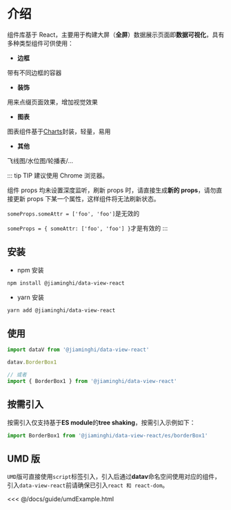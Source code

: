 # 介绍

组件库基于 React<vue-page-btn />，主要用于构建大屏（**全屏**）数据展示页面即**数据可视化**，具有多种类型组件可供使用：

- **边框**

带有不同边框的容器

- **装饰**

用来点缀页面效果，增加视觉效果

- **图表**

图表组件基于[Charts](http://charts.jiaminghi.com)封装，轻量，易用

- **其他**

飞线图/水位图/轮播表/...

::: tip TIP
建议使用 Chrome 浏览器。

组件 props 均未设置深度监听，刷新 props 时，请直接生成**新的 props**，请勿直接更新 props 下某一个属性，这样组件将无法刷新状态。

`someProps.someAttr = ['foo', 'foo']`是无效的

`someProps = { someAttr: ['foo', 'foo'] }`才是有效的
:::

## 安装

- npm 安装

```sh
npm install @jiaminghi/data-view-react
```

- yarn 安装

```sh
yarn add @jiaminghi/data-view-react
```

## 使用

```js
import dataV from '@jiaminghi/data-view-react'

datav.BorderBox1

// 或者
import { BorderBox1 } from '@jiaminghi/data-view-react'
```

## 按需引入

按需引入仅支持基于**ES module**的**tree shaking**，按需引入示例如下：

```js
import BorderBox1 from '@jiaminghi/data-view-react/es/borderBox1'
```

## UMD 版

`UMD`版可直接使用`script`标签引入，引入后通过**datav**命名空间使用对应的组件，引入`data-view-react`前请确保已引入`react 和 react-dom`。

<fold-box title="点击以展示/隐藏UMD版使用示例">
<<< @/docs/guide/umdExample.html
</fold-box>
